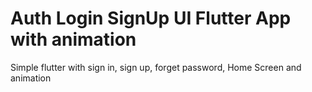 # Auth Login SignUp UI Flutter App with animation
 Simple flutter with sign in, sign up, forget password, Home Screen and animation

